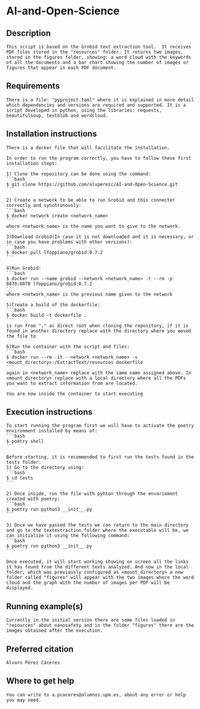# AI-and-Open-Science

## Description
    This script is based on the Grobid text extraction tool.  It receives PDF files stored in the "resources" folder. It returns two images, stored in the figures folder, showing: a word cloud with the keywords of all the documents and a bar chart showing the number of images or figures that appear in each PDF document.

## Requirements
    There is a file: "pyproject.toml" where it is explained in more detail which dependencies and versions are required and supported. It is a script developed in python, using the libraries: requests, beautifulsoup, textblob and wordcloud.

## Installation instructions
    There is a docker file that will facilitate the installation. 
        
    In order to run the program correctly, you have to follow these first installation steps:

    1) Clone the repository can be done using the command: 
    ```bash
    $ git clone https://github.com/alvperezc/AI-and-Open-Science.git
    ```

    2) Create a network to be able to run Grobid and this connecter correctly and synchronously: 
    ```bash
    $ docker network create <network_name>
    ``` 
    where <network_name> is the name you want to give to the network.

    3)Download Grobid(In case it is not downloaded and it is necessary, or in case you have problems with other versions):
    ```bash 
    $ docker pull lfoppiano/grobid:0.7.2
    ```

    4)Run Grobid: 
    ```bash
    $ docker run --name grobid --network <network_name> -t --rm -p 8070:8070 lfoppiano/grobid:0.7.2
    ```
    where <network_name> is the previous name given to the network

    5)Create a build of the dockerfile:
    ```bash
    $ docker build -t dockerfile . 
    ```
    is run from "." as direct root when cloning the repository, if it is found in another directory replace with the directory where you moved the file to

    6)Run the container with the script and files:
    ```bash
    $ docker run --rm -it --network <network_name> -v <mount_directory>:/ExtractText/resources dockerfile
    ```
    again in <network_name> replace with the same name assigned above. In <mount_directory> replace with a local directory where all the PDFs you want to extract information from are located.

    You are now inside the container to start executing


## Execution instructions
    To start running the program first we will have to activate the poetry environment installed by means of:
    ```bash
    $ poetry shell
    ```

    Before starting, it is recommended to first run the tests found in the tests folder:
    1) Go to the directory using:
    ```bash
    $ cd tests
    ```

    2) Once inside, run the file with pyhton through the envarioment created with poetry:
    ```bash
    $ poetry run python3 __init__.py
    ```

    3) Once we have passed the tests we can return to the main directory and go to the textextraction folder where the executable will be, we can initialize it using the following command:
    ```bash
    $ poetry run python3 __init__.py
    ```

    Once executed, it will start working showing on screen all the links it has found from the different texts analyzed. And now in the local folder, which was previously configured as <mount_directory> a new folder called "figures" will appear with the two images where the word cloud and the graph with the number of images per PDF will be displayed.


## Running example(s)
    Currently in the initial version there are some files loaded in "resources" about nanosafety and in the folder "figures" there are the images obtained after the execution.

## Preferred citation 
    Álvaro Pérez Cáceres

## Where to get help
    You can write to a.pcaceres@alumnos.upm.es, about any error or help you may need.

